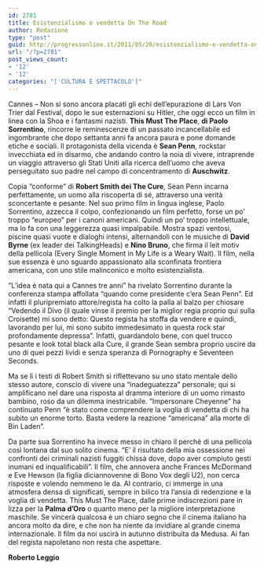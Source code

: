 ```yaml
---
id: 2781
title: Esistenzialismo e vendetta On The Road
author: Redazione
type: "post"
guid: http://progressonline.it/2011/05/20/esistenzialismo-e-vendetta-on-the-road/
url: "/?p=2781"
post_views_count:
- '12'
- '12'
categories: "['CULTURA E SPETTACOLO']"
---
```


Cannes – Non si sono ancora placati gli echi dell’epurazione di Lars Von Trier dal Festival, dopo le sue esternazioni su Hitler, che oggi ecco un film in linea con la Shoa e i fantasmi nazisti. **This Must The Place**, **di Paolo Sorrentino**, rincorre le reminescenze di un passato incancellabile ed ingombrante che dopo settanta anni fa ancora paura e pone domande etiche e sociali. Il protagonista della vicenda è **Sean Penn**, rockstar invecchiata ed in disarmo, che andando contro la noia di vivere, intraprende un viaggio attraverso gli Stati Uniti alla ricerca dell’uomo che aveva perseguitato suo padre nel campo di concentramento di **Auschwitz**.

Copia “conforme” di **Robert Smith dei The Cure**, Sean Penn incarna perfettamente, un uomo alla riscoperta di sé, attraverso una verità sconcertante e pesante. Nel suo primo film in lingua inglese, Paolo Sorrentino, azzecca il colpo, confezionando un film perfetto, forse un po’ troppo “europeo” per i canoni americani. Quindi un po’ troppo intellettuale, ma lo fa con una leggerezza quasi impalpabile. Mostra spazi ventosi, piscine quasi vuote e dialoghi intensi, alternandoli con le musiche di **David Byrne** (ex leader dei TalkingHeads) e **Nino Bruno**, che firma il leit motiv della pellicola (Every Single Moment in My Life is a Weary Wait). Il film, nella sue essenza è uno sguardo appassionato alla sconfinata frontiera americana, con uno stile malinconico e molto esistenzialista.

“L’idea è nata qui a Cannes tre anni” ha rivelato Sorrentino durante la conferenza stampa affollata “quando come presidente c’era Sean Penn”. Ed infatti il pluripremiato attore/regista ha colto la palla al balzo per chiosare “Vedendo il Divo (il quale vinse il premio per la miglior regia proprio qui sulla Croisette) mi sono detto: Questo regista ha stoffa da vendere e quindi, lavorando per lui, mi sono subito immedesimato in questa rock star profondamente depressa”. Infatti, guardandolo bene, con quel trucco pesante e look total black alla Cure, il grande Sean sembra proprio uscire da uno di quei pezzi lividi e senza speranza di Pornography e Seventeen Seconds.

Ma se lì i testi di Robert Smith si riflettevano su uno stato mentale dello stesso autore, conscio di vivere una “inadeguatezza” personale; qui si amplificano nel dare una risposta al dramma interiore di un uomo rimasto bambino, roso da un dilemma inestricabile. “Impersonare Cheyenne” ha continuato Penn “è stato come comprendere la voglia di vendetta di chi ha subito un enorme torto. Basta vedere la reazione “americana” alla morte di Bin Laden”.

Da parte sua Sorrentino ha invece messo in chiaro il perché di una pellicola così lontana dal suo solito cinema. “E’ il risultato della mia ossessione nei confronti dei criminali nazisti fuggiti chissà dove, dopo aver compiuto gesti inumani ed inqualificabili”. Il film, che annovera anche Frances McDormand e Eve Hewson (la figlia diciannovenne di Bono Vox degli U2), non cerca risposte e volendo nemmeno le da. Al contrario, ci immerge in una atmosfera densa di significati, sempre in bilico tra l’ansia di redenzione e la voglia di vendetta. This Must The Place, dalle prime indiscrezioni pare in lizza per la **Palma d’Oro** o quanto meno per la migliore interpretazione maschile. Se vincerà qualcosa è un chiaro segno che il cinema italiano ha ancora molto da dire, e che non ha niente da invidiare al grande cinema internazionale. Il film da noi uscirà in autunno distribuita da Medusa. Ai fan del regista napoletano non resta che aspettare.

**Roberto Leggio**